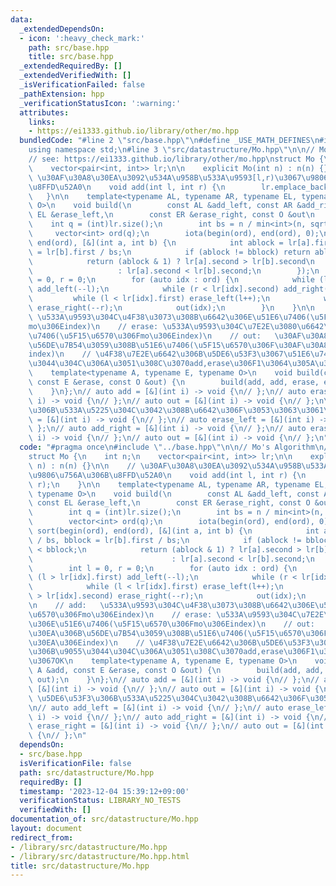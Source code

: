 ```yaml
---
data:
  _extendedDependsOn:
  - icon: ':heavy_check_mark:'
    path: src/base.hpp
    title: src/base.hpp
  _extendedRequiredBy: []
  _extendedVerifiedWith: []
  _isVerificationFailed: false
  _pathExtension: hpp
  _verificationStatusIcon: ':warning:'
  attributes:
    links:
    - https://ei1333.github.io/library/other/mo.hpp
  bundledCode: "#line 2 \"src/base.hpp\"\n#define _USE_MATH_DEFINES\n#include <bits/stdc++.h>\n\
    using namespace std;\n#line 3 \"src/datastructure/Mo.hpp\"\n\n// Mo's Algorithm\n\
    // see: https://ei1333.github.io/library/other/mo.hpp\nstruct Mo {\n    int n;\n\
    \    vector<pair<int, int>> lr;\n\n    explicit Mo(int n) : n(n) {}\n\n    //\
    \ \u30AF\u30A8\u30EA\u3092\u534A\u958B\u533A\u9593[l,r)\u3067\u9806\u756A\u306B\
    \u8FFD\u52A0\n    void add(int l, int r) {\n        lr.emplace_back(l, r);\n \
    \   }\n\n    template<typename AL, typename AR, typename EL, typename ER, typename\
    \ O>\n    void build(\n        const AL &add_left, const AR &add_right, const\
    \ EL &erase_left,\n        const ER &erase_right, const O &out\n    ) {\n    \
    \    int q = (int)lr.size();\n        int bs = n / min<int>(n, sqrt(q));\n   \
    \     vector<int> ord(q);\n        iota(begin(ord), end(ord), 0);\n        sort(begin(ord),\
    \ end(ord), [&](int a, int b) {\n            int ablock = lr[a].first / bs, bblock\
    \ = lr[b].first / bs;\n            if (ablock != bblock) return ablock < bblock;\n\
    \            return (ablock & 1) ? lr[a].second > lr[b].second\n             \
    \                   : lr[a].second < lr[b].second;\n        });\n        int l\
    \ = 0, r = 0;\n        for (auto idx : ord) {\n            while (l > lr[idx].first)\
    \ add_left(--l);\n            while (r < lr[idx].second) add_right(r++);\n   \
    \         while (l < lr[idx].first) erase_left(l++);\n            while (r > lr[idx].second)\
    \ erase_right(--r);\n            out(idx);\n        }\n    }\n\n    // add:  \
    \ \u533A\u9593\u304C\u4F38\u3073\u308B\u6642\u306E\u51E6\u7406(\u5F15\u6570\u306F\
    mo\u306Eindex)\n    // erase: \u533A\u9593\u304C\u7E2E\u3080\u6642\u306E\u51E6\
    \u7406(\u5F15\u6570\u306Fmo\u306Eindex)\n    // out:   \u30AF\u30A8\u30EA\u306B\
    \u56DE\u7B54\u3059\u308B\u51E6\u7406(\u5F15\u6570\u306F\u30AF\u30A8\u30EA\u306E\
    index)\n    // \u4F38\u7E2E\u6642\u306B\u5DE6\u53F3\u3067\u51E6\u7406\u306B\u9055\
    \u3044\u304C\u306A\u3051\u308C\u3070add,erase\u306F1\u3064\u305A\u3064\u3067OK\n\
    \    template<typename A, typename E, typename O>\n    void build(const A &add,\
    \ const E &erase, const O &out) {\n        build(add, add, erase, erase, out);\n\
    \    }\n};\n// auto add = [&](int i) -> void {\n// };\n// auto erase = [&](int\
    \ i) -> void {\n// };\n// auto out = [&](int i) -> void {\n// };\n\n// \u5DE6\u53F3\
    \u306B\u533A\u5225\u304C\u3042\u308B\u6642\u306F\u3053\u3063\u3061\n// auto add_left\
    \ = [&](int i) -> void {\n// };\n// auto erase_left = [&](int i) -> void {\n//\
    \ };\n// auto add_right = [&](int i) -> void {\n// };\n// auto erase_right = [&](int\
    \ i) -> void {\n// };\n// auto out = [&](int i) -> void {\n// };\n"
  code: "#pragma once\n#include \"../base.hpp\"\n\n// Mo's Algorithm\n// see: https://ei1333.github.io/library/other/mo.hpp\n\
    struct Mo {\n    int n;\n    vector<pair<int, int>> lr;\n\n    explicit Mo(int\
    \ n) : n(n) {}\n\n    // \u30AF\u30A8\u30EA\u3092\u534A\u958B\u533A\u9593[l,r)\u3067\
    \u9806\u756A\u306B\u8FFD\u52A0\n    void add(int l, int r) {\n        lr.emplace_back(l,\
    \ r);\n    }\n\n    template<typename AL, typename AR, typename EL, typename ER,\
    \ typename O>\n    void build(\n        const AL &add_left, const AR &add_right,\
    \ const EL &erase_left,\n        const ER &erase_right, const O &out\n    ) {\n\
    \        int q = (int)lr.size();\n        int bs = n / min<int>(n, sqrt(q));\n\
    \        vector<int> ord(q);\n        iota(begin(ord), end(ord), 0);\n       \
    \ sort(begin(ord), end(ord), [&](int a, int b) {\n            int ablock = lr[a].first\
    \ / bs, bblock = lr[b].first / bs;\n            if (ablock != bblock) return ablock\
    \ < bblock;\n            return (ablock & 1) ? lr[a].second > lr[b].second\n \
    \                               : lr[a].second < lr[b].second;\n        });\n\
    \        int l = 0, r = 0;\n        for (auto idx : ord) {\n            while\
    \ (l > lr[idx].first) add_left(--l);\n            while (r < lr[idx].second) add_right(r++);\n\
    \            while (l < lr[idx].first) erase_left(l++);\n            while (r\
    \ > lr[idx].second) erase_right(--r);\n            out(idx);\n        }\n    }\n\
    \n    // add:   \u533A\u9593\u304C\u4F38\u3073\u308B\u6642\u306E\u51E6\u7406(\u5F15\
    \u6570\u306Fmo\u306Eindex)\n    // erase: \u533A\u9593\u304C\u7E2E\u3080\u6642\
    \u306E\u51E6\u7406(\u5F15\u6570\u306Fmo\u306Eindex)\n    // out:   \u30AF\u30A8\
    \u30EA\u306B\u56DE\u7B54\u3059\u308B\u51E6\u7406(\u5F15\u6570\u306F\u30AF\u30A8\
    \u30EA\u306Eindex)\n    // \u4F38\u7E2E\u6642\u306B\u5DE6\u53F3\u3067\u51E6\u7406\
    \u306B\u9055\u3044\u304C\u306A\u3051\u308C\u3070add,erase\u306F1\u3064\u305A\u3064\
    \u3067OK\n    template<typename A, typename E, typename O>\n    void build(const\
    \ A &add, const E &erase, const O &out) {\n        build(add, add, erase, erase,\
    \ out);\n    }\n};\n// auto add = [&](int i) -> void {\n// };\n// auto erase =\
    \ [&](int i) -> void {\n// };\n// auto out = [&](int i) -> void {\n// };\n\n//\
    \ \u5DE6\u53F3\u306B\u533A\u5225\u304C\u3042\u308B\u6642\u306F\u3053\u3063\u3061\
    \n// auto add_left = [&](int i) -> void {\n// };\n// auto erase_left = [&](int\
    \ i) -> void {\n// };\n// auto add_right = [&](int i) -> void {\n// };\n// auto\
    \ erase_right = [&](int i) -> void {\n// };\n// auto out = [&](int i) -> void\
    \ {\n// };\n"
  dependsOn:
  - src/base.hpp
  isVerificationFile: false
  path: src/datastructure/Mo.hpp
  requiredBy: []
  timestamp: '2023-12-04 15:39:12+09:00'
  verificationStatus: LIBRARY_NO_TESTS
  verifiedWith: []
documentation_of: src/datastructure/Mo.hpp
layout: document
redirect_from:
- /library/src/datastructure/Mo.hpp
- /library/src/datastructure/Mo.hpp.html
title: src/datastructure/Mo.hpp
---
```

